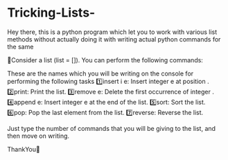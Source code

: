# Tricking-Lists-
Hey there, this is a python program which let you to work with various list methods without actually doing it with writing actual python commands for the same

📃Consider a list (list = []). You can perform the following commands:

These are the names which you will be writing on the console for performing the following tasks 
1️⃣insert i e: Insert integer e at position .
2️⃣print: Print the list.
3️⃣remove e: Delete the first occurrence of integer .
4️⃣append e: Insert integer e at the end of the list.
5️⃣sort: Sort the list.
6️⃣pop: Pop the last element from the list.
7️⃣reverse: Reverse the list.

Just type the number of commands that you will be giving to the list, and then move on writing.

ThankYou🤗
